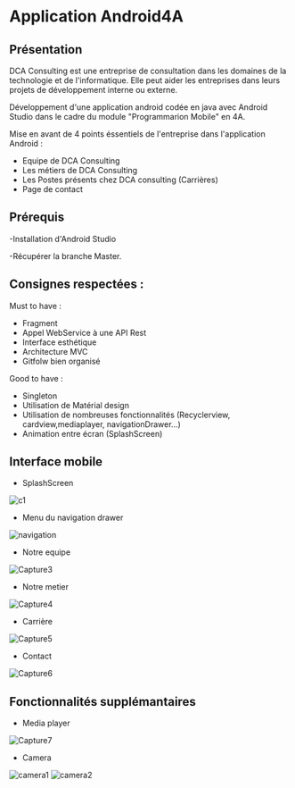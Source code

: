 # Application Android4A

## Présentation 

DCA Consulting est une entreprise de consultation dans les domaines de la technologie et de l'informatique. Elle peut aider les entreprises dans leurs projets de développement interne ou externe.

Développement d'une application android codée en java avec Android Studio dans le cadre du module "Programmarion Mobile" en 4A. 

Mise en avant de 4 points éssentiels de l'entreprise dans l'application Android : 

- Equipe de DCA Consulting
- Les métiers de DCA Consulting 
- Les Postes présents chez DCA consulting (Carrières)
- Page de contact 

## Prérequis 

-Installation d'Android Studio

-Récupérer la branche Master.

## Consignes respectées :

Must to have : 
- Fragment 
- Appel WebService à une API Rest
- Interface esthétique
- Architecture MVC
- Gitfolw bien organisé 

Good to have :
- Singleton
- Utilisation de Matérial design 
- Utilisation de nombreuses fonctionnalités (Recyclerview, cardview,mediaplayer, navigationDrawer...)
- Animation entre écran (SplashScreen)

## Interface mobile

- SplashScreen 

![c1](https://user-images.githubusercontent.com/49559351/71382990-acc65a00-25da-11ea-98eb-503c27090b25.PNG)

- Menu du navigation drawer

![navigation](https://user-images.githubusercontent.com/49559351/71408712-75d65f80-263f-11ea-87d3-f1246332a20b.PNG)

- Notre equipe

![Capture3](https://user-images.githubusercontent.com/49559351/71382728-73d9b580-25d9-11ea-9928-74f5d0716a6e.PNG)

- Notre metier 

![Capture4](https://user-images.githubusercontent.com/49559351/71382799-ca46f400-25d9-11ea-880a-9ba74063325f.PNG)

- Carrière 

![Capture5](https://user-images.githubusercontent.com/49559351/71382804-e054b480-25d9-11ea-932c-b20a7f77c15f.PNG)

- Contact

![Capture6](https://user-images.githubusercontent.com/49559351/71382807-e3e83b80-25d9-11ea-8b9b-2b1edb7baa26.PNG)

## Fonctionnalités supplémantaires

- Media player

![Capture7](https://user-images.githubusercontent.com/49559351/71382830-fbbfbf80-25d9-11ea-8ee2-ffef922b3783.PNG)

- Camera

![camera1](https://user-images.githubusercontent.com/49559351/71408909-0f9e0c80-2640-11ea-91fb-c5181f8e490f.PNG)
![camera2](https://user-images.githubusercontent.com/49559351/71409081-9a7f0700-2640-11ea-8051-db04fd7dded5.PNG)




